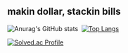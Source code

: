 ## makin dollar, stackin bills

![Anurag's GitHub stats](https://github-readme-stats.vercel.app/api?username=999gawkboyy&show_icons=true&theme=radical)
﻿
﻿[![Top Langs](https://github-readme-stats.vercel.app/api/top-langs/?username=999gawkboyy&langs_count=10&layout=compact&theme=dark)](https://github.com/999gawkboyy)
 
[![Solved.ac Profile](http://mazassumnida.wtf/api/generate_badge?boj=mingeun3669)](https://solved.ac/mingeun3669)
